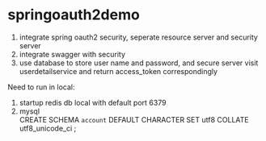 # springoauth2demo
1.  integrate spring oauth2 security, seperate resource server and security server 
2.  integrate swagger with security 
3.  use database to store user name and password, and secure server visit userdetailservice and return access_token correspondingly  

Need to run in local:
1. startup redis db local with default port 6379
2. mysql   
CREATE SCHEMA `account` DEFAULT CHARACTER SET utf8 COLLATE utf8_unicode_ci ;

